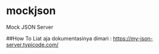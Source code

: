 # mockjson
Mock JSON Server

##How To
Liat aja dokumentasinya dimari :
https://my-json-server.typicode.com/
